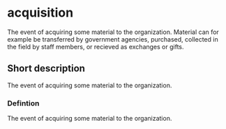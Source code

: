 # acquisition

The event of acquiring some material to the organization. Material can for example be transferred by government agencies, purchased, collected in the field by staff members, or recieved as exchanges or gifts.


## Short description

The event of acquiring some material to the organization.


### Defintion

The event of acquiring some material to the organization.
